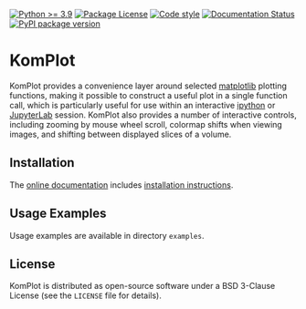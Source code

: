 [![Python \>= 3.9](https://img.shields.io/badge/python-3.9+-green.svg)](https://www.python.org/)
[![Package License](https://img.shields.io/github/license/bwohlberg/komplot.svg)](https://github.com/bwohlberg/komplot/blob/main/LICENSE)
[![Code style](https://img.shields.io/badge/code%20style-black-000000.svg)](https://github.com/psf/black)
[![Documentation Status](https://readthedocs.org/projects/komplot/badge/?version=latest)](http://komplot.readthedocs.io/en/latest/?badge=latest)
[![PyPI package version](https://badge.fury.io/py/komplot.svg)](https://badge.fury.io/py/komplot)


# KomPlot

KomPlot provides a convenience layer around selected [matplotlib](https://matplotlib.org) plotting functions, making it possible to construct a useful plot in a single function call, which is particularly useful for use within an interactive [ipython](https://ipython.org) or [JupyterLab](https://jupyter.org) session. KomPlot also provides a number of interactive controls, including zooming by mouse wheel scroll, colormap shifts when viewing images, and shifting between displayed slices of a volume.


## Installation

The [online documentation](https://komplot.rtfd.io) includes [installation instructions](https://komplot.rtfd.io/en/latest/install.html).


## Usage Examples

Usage examples are available in directory `examples`.


## License

KomPlot is distributed as open-source software under a BSD 3-Clause License (see the `LICENSE` file for details).
